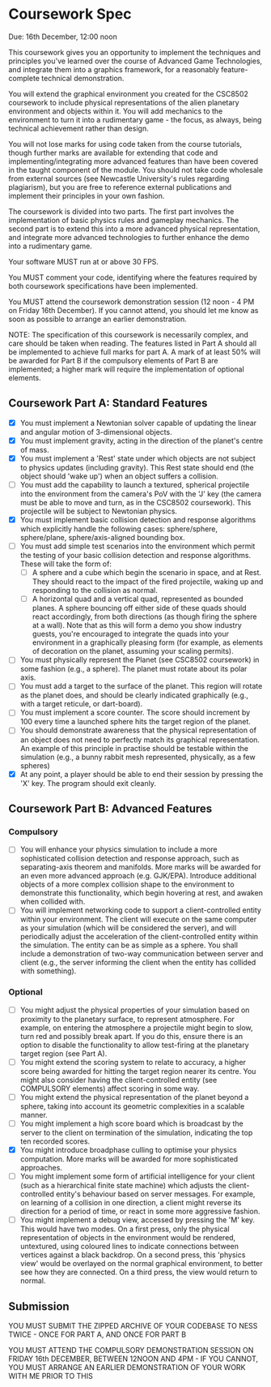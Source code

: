 # Coursework Spec

Due: 16th December, 12:00 noon

This coursework gives you an opportunity to implement the techniques and
principles you've learned over the course of Advanced Game Technologies, and
integrate them into a graphics framework, for a reasonably feature-complete
technical demonstration.

You will extend the graphical environment you created for the CSC8502 coursework
to include physical representations of the alien planetary environment and
objects within it. You will add mechanics to the environment to turn it into a
rudimentary game - the focus, as always, being technical achievement rather than
design.

You will not lose marks for using code taken from the course tutorials, though
further marks are available for extending that code and implementing/integrating
more advanced features than have been covered in the taught component of the
module. You should not take code wholesale from external sources (see Newcastle
University's rules regarding plagiarism), but you are free to reference external
publications and implement their principles in your own fashion.

The coursework is divided into two parts. The first part involves the
implementation of basic physics rules and gameplay mechanics. The second part is
to extend this into a more advanced physical representation, and integrate more
advanced technologies to further enhance the demo into a rudimentary game.

Your software MUST run at or above 30 FPS.

You MUST comment your code, identifying where the features required by both
coursework specifications have been implemented.

You MUST attend the coursework demonstration session (12 noon - 4 PM on Friday
16th December). If you cannot attend, you should let me know as soon as possible
to arrange an earlier demonstration.

NOTE: The specification of this coursework is necessarily complex, and care
should be taken when reading. The features listed in Part A should all be
implemented to achieve full marks for part A. A mark of at least 50% will be
awarded for Part B if the compulsory elements of Part B are implemented; a
higher mark will require the implementation of optional elements.

## Coursework Part A: Standard Features

- [x] You must implement a Newtonian solver capable of updating the linear and
      angular motion of 3-dimensional objects.
- [x] You must implement gravity, acting in the direction of the planet's
      centre of mass.
- [x] You must implement a 'Rest' state under which objects are not subject to
      physics updates (including gravity). This Rest state should end (the
      object should 'wake up') when an object suffers a collision.
- [ ] You must add the capability to launch a textured, spherical projectile
      into the environment from the camera's PoV with the 'J' key (the camera
      must be able to move and turn, as in the CSC8502 coursework). This
      projectile will be subject to Newtonian physics.
- [x] You must implement basic collision detection and response algorithms
      which explicitly handle the following cases: sphere/sphere, sphere/plane,
      sphere/axis-aligned bounding box.
- [ ] You must add simple test scenarios into the environment which permit the
      testing of your basic collision detection and response algorithms. These
      will take the form of:
  - [ ] A sphere and a cube which begin the scenario in space, and at Rest.
        They should react to the impact of the fired projectile, waking up and
        responding to the collision as normal.
  - [ ] A horizontal quad and a vertical quad, represented as bounded planes. A
        sphere bouncing off either side of these quads should react
        accordingly, from both directions (as though firing the sphere at a
        wall). Note that as this will form a demo you show industry guests,
        you're encouraged to integrate the quads into your environment in a
        graphically pleasing form (for example, as elements of decoration on
        the planet, assuming your scaling permits).
- [ ] You must physically represent the Planet (see CSC8502 coursework) in some
      fashion (e.g., a sphere). The planet must rotate about its polar axis.
- [ ] You must add a target to the surface of the planet. This region will
      rotate as the planet does, and should be clearly indicated graphically
      (e.g., with a target reticule, or dart-board).
- [ ] You must implement a score counter. The score should increment by 100
      every time a launched sphere hits the target region of the planet.
- [ ] You should demonstrate awareness that the physical representation of an
      object does not need to perfectly match its graphical representation. An
      example of this principle in practise should be testable within the
      simulation (e.g., a bunny rabbit mesh represented, physically, as a few
      spheres)
- [x] At any point, a player should be able to end their session by pressing
      the 'X' key. The program should exit cleanly.

## Coursework Part B: Advanced Features

### Compulsory

- [ ] You will enhance your physics simulation to include a more sophisticated
      collision detection and response approach, such as separating-axis
      theorem and manifolds. More marks will be awarded for an even more
      advanced approach (e.g.  GJK/EPA). Introduce additional objects of a more
      complex collision shape to the environment to demonstrate this
      functionality, which begin hovering at rest, and awaken when collided
      with.
- [ ] You will implement networking code to support a client-controlled entity
      within your environment. The client will execute on the same computer as
      your simulation (which will be considered the server), and will
      periodically adjust the acceleration of the client-controlled entity
      within the simulation. The entity can be as simple as a sphere.
      You shall include a demonstration of two-way communication between server
      and client (e.g., the server informing the client when the entity has
      collided with something).

### Optional

- [ ] You might adjust the physical properties of your simulation based on
      proximity to the planetary surface, to represent atmosphere. For example,
      on entering the atmosphere a projectile might begin to slow, turn red and
      possibly break apart. If you do this, ensure there is an option to
      disable the functionality to allow test-firing at the planetary target
      region (see Part A).
- [ ] You might extend the scoring system to relate to accuracy, a higher score
      being awarded for hitting the target region nearer its centre. You might
      also consider having the client-controlled entity (see COMPULSORY
      elements) affect scoring in some way.
- [ ] You might extend the physical representation of the planet beyond a
      sphere, taking into account its geometric complexities in a scalable
      manner.
- [ ] You might implement a high score board which is broadcast by the server
      to the client on termination of the simulation, indicating the top ten
      recorded scores.
- [x] You might introduce broadphase culling to optimise your physics
      computation. More marks will be awarded for more sophisticated
      approaches.
- [ ] You might implement some form of artificial intelligence for your client
      (such as a hierarchical finite state machine) which adjusts the
      client-controlled entity's behaviour based on server messages. For
      example, on learning of a collision in one direction, a client might
      reverse its direction for a period of time, or react in some more
      aggressive fashion.
- [ ] You might implement a debug view, accessed by pressing the 'M' key. This
      would have two modes. On a first press, only the physical representation
      of objects in the environment would be rendered, untextured, using
      coloured lines to indicate connections between vertices against a black
      backdrop.
      On a second press, this 'physics view' would be overlayed on the normal
      graphical environment, to better see how they are connected. On a third
      press, the view would return to normal.

## Submission

YOU MUST SUBMIT THE ZIPPED ARCHIVE OF YOUR CODEBASE TO NESS TWICE - ONCE FOR
PART A, AND ONCE FOR PART B

YOU MUST ATTEND THE COMPULSORY DEMONSTRATION SESSION ON FRIDAY 16th DECEMBER,
BETWEEN 12NOON AND 4PM - IF YOU CANNOT, YOU MUST ARRANGE AN EARLIER
DEMONSTRATION OF YOUR WORK WITH ME PRIOR TO THIS
